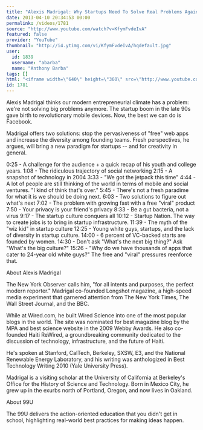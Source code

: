 ```yaml
---
title: "Alexis Madrigal: Why Startups Need To Solve Real Problems Again"
date: 2013-04-10 20:34:53 00:00
permalink: /videos/1781
source: "http://www.youtube.com/watch?v=KfymFvdeIvA"
featured: false
provider: "YouTube"
thumbnail: "http://i4.ytimg.com/vi/KfymFvdeIvA/hqdefault.jpg"
user:
  id: 1839
  username: "abarba"
  name: "Anthony Barba"
tags: []
html: "<iframe width=\"640\" height=\"360\" src=\"http://www.youtube.com/embed/KfymFvdeIvA?wmode=transparent&feature=oembed\" frameborder=\"0\" allowfullscreen></iframe>"
id: 1781
---
```


Alexis Madrigal thinks our modern entrepreneurial climate has a problem: we're not solving big problems anymore. The startup boom in the late 90s gave birth to revolutionary mobile devices. Now, the best we can do is Facebook. 

Madrigal offers two solutions: stop the pervasiveness of "free" web apps and increase the diversity among founding teams. Fresh perspectives, he argues, will bring a new paradigm for startups -- and for creativity in general.

0:25 - A challenge for the audience + a quick recap of his youth and college years.
1:08 - The ridiculous trajectory of social networking
2:15 - A snapshot of technology in 2004
3:33 - "We got the jetpack this time" 
4:44 - A lot of people are still thinking of the world in terms of mobile and social ventures. "I kind of think that's over."
5:45 - There's not a fresh paradime for what it is we should be doing next.
6:03 - Two solutions to figure out what's next
7:02 - The problem with growing fast with a free "viral" product
7:50 - Your privacy is your friend's privacy
8:33 - Be a gut bacteria, not a virus
9:17 - The startup culture conquers all
10:12 - Startup Nation. The way to create jobs is to bring in startup infrastructure. 
11:39 - The myth of the "wiz kid" in startup culture
12:25 - Young white guys, startups, and the lack of diversity in startup culture.
14:00 - 6 percent of VC-backed starts are founded by women.
14:30 - Don't ask "What's the next big thing?" Ask "What's the big culture?"
15:26 - "Why do we have thousands of apps that cater to 24-year old white guys?" The free and "viral" pressures reenforce that.

About Alexis Madrigal

The New York Observer calls him, "for all intents and purposes, the perfect modern reporter." Madrigal co-founded Longshot magazine, a high-speed media experiment that garnered attention from The New York Times, The Wall Street Journal, and the BBC.

While at Wired.com, he built Wired Science into one of the most popular blogs in the world. The site was nominated for best magazine blog by the MPA and best science website in the 2009 Webby Awards. He also co-founded Haiti ReWired, a groundbreaking community dedicated to the discussion of technology, infrastructure, and the future of Haiti.

He's spoken at Stanford, CalTech, Berkeley, SXSW, E3, and the National Renewable Energy Laboratory, and his writing was anthologized in Best Technology Writing 2010 (Yale University Press).

Madrigal is a visiting scholar at the University of California at Berkeley's Office for the History of Science and Technology. Born in Mexico City, he grew up in the exurbs north of Portland, Oregon, and now lives in Oakland.

About 99U

The 99U delivers the action-oriented education that you didn't get in school, highlighting real-world best practices for making ideas happen.